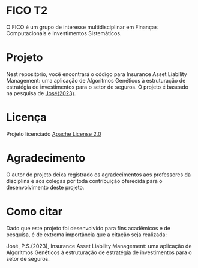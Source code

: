 # FICO T2

O FICO é um grupo de interesse multidisciplinar em Finanças Computacionais e
Investimentos Sistemáticos.

# Projeto

Nest repositório, você encontrará o código para Insurance Asset Liability Management:
uma aplicação de Algoritmos Genéticos à estruturação de estratégia de investimentos
para o setor de seguros. O projeto é baseado na pesquisa de [José(2023)](https://github.com/fico-ita/po_245_2023_T2/blob/developer/README.md).

# Licença

Projeto licenciado [Apache License 2.0](https://www.apache.org/licenses/LICENSE-2.0)

# Agradecimento

O autor do projeto deixa registrado os agradecimentos aos professores da disciplina e aos colegas por toda contribuição oferecida para o desenvolvimento deste projeto.

# Como citar

Dado que este projeto foi desenvolvido para fins acadêmicos e de pesquisa, é de extrema importância que a citação seja realizada:

José, P.S.(2023), Insurance Asset Liability Management: uma aplicação de Algoritmos Genéticos à estruturação de estratégia de investimentos para o setor de seguros.
